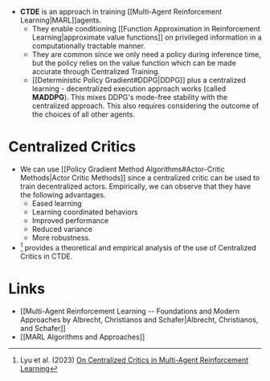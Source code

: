 * **CTDE** is an approach in training [[Multi-Agent Reinforcement Learning|MARL]]agents.
	* They enable conditioning [[Function Approximation in Reinforcement Learning|approximate value functions]] on privileged information in a computationally tractable manner. 
	* They are common since we only need a policy during inference time, but the policy relies on the value function which can be made accurate through Centralized Training. 
	* [[Deterministic Policy Gradient#DDPG|DDPG]] plus a centralized learning - decentralized execution approach works (called **MADDPG**). This mixes DDPG's mode-free stability with the centralized approach. This also requires considering the outcome of the choices of all other agents. 

# Centralized  Critics
* We can use [[Policy Gradient Method Algorithms#Actor-Critic Methods|Actor Critic Methods]] since a centralized critic can be used to train decentralized actors. Empirically, we can observe that they have the following advantages. 
	* Eased learning 
	* Learning coordinated behaviors
	* Improved performance
	* Reduced variance
	* More robustness.
* [^lyu_2023] provides a theoretical and empirical analysis of the use of Centralized Critics in CTDE.


[^Lyu_2023]: Lyu et al. (2023) [On Centralized Critics in Multi-Agent Reinforcement Learning](https://dl.acm.org/doi/pdf/10.1613/jair.1.14386) 




# Links
* [[Multi-Agent Reinforcement Learning -- Foundations and Modern Approaches by Albrecht, Christianos and Schafer|Albrecht, Christianos, and Schafer]]
* [[MARL Algorithms and Approaches]] 